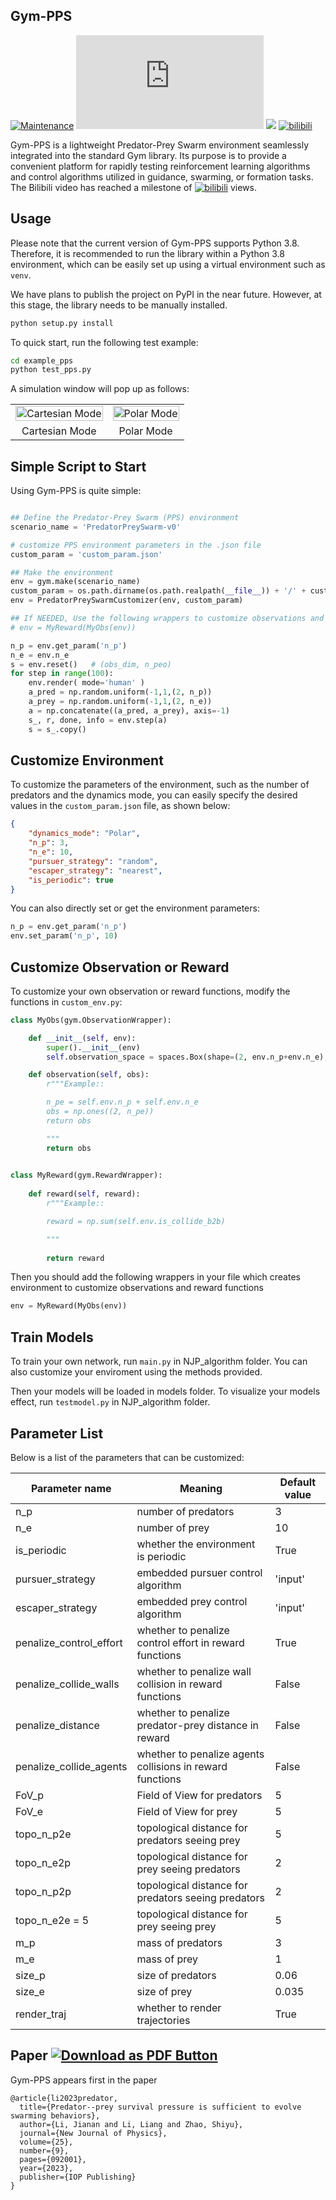 ## Gym-PPS

[![Maintenance](https://img.shields.io/badge/Maintained%3F-yes-green.svg)](https://GitHub.com/Naereen/StrapDown.js/graphs/commit-activity) [![Citation Badge](https://api.juleskreuer.eu/citation-badge.php?doi=10.1088/1367-2630/acf33a)](https://juleskreuer.eu/citation-badge/) <a href="https://www.youtube.com/watch?v=Gt9v7cN6FII"><img src="https://img.shields.io/badge/Youtube-blue?logo=youtube&logoColor=white&labelColor=grey&color=blue"></a> [![bilibili](https://img.shields.io/badge/dynamic/json?color=ff69b4&label=bilibili&query=data.stat.view&url=https%3A%2F%2Fapi.bilibili.com%2Fx%2Fweb-interface%2Fview%3Fbvid%3DBV1zp4y1772H)](https://www.bilibili.com/video/BV1zp4y1772H/)

Gym-PPS is a lightweight Predator-Prey Swarm environment seamlessly integrated into the standard Gym library. Its purpose is to provide a convenient platform for rapidly testing reinforcement learning algorithms and control algorithms utilized in guidance, swarming, or formation tasks. The Bilibili video has reached a milestone of [![bilibili](https://img.shields.io/badge/dynamic/json?color=ff69b4&label=bilibili&query=data.stat.view&url=https%3A%2F%2Fapi.bilibili.com%2Fx%2Fweb-interface%2Fview%3Fbvid%3DBV1zp4y1772H)](https://www.bilibili.com/video/BV1zp4y1772H/) views.



## Usage

Please note that the current version of Gym-PPS supports Python 3.8. Therefore, it is recommended to run the library within a Python 3.8 environment, which can be easily set up using a virtual environment such as `venv`.

We have plans to publish the project on PyPI in the near future. However, at this stage, the library needs to be manually installed.

```bash
python setup.py install
```

To quick start, run the following test example:

```bash
cd example_pps
python test_pps.py
```

A simulation window will pop up as follows:
<table>
  <tr>
    <td><img src="example_pps/sample1.gif" width="100%" alt="Cartesian Mode"/></td>
    <td><img src="example_pps/sample2.gif" width="100%" alt="Polar Mode"/></td>
  </tr>
  <tr>
    <td align="center">Cartesian Mode</td>
    <td align="center">Polar Mode</td>
  </tr>
</table>


## Simple Script to Start
Using Gym-PPS is quite simple: 

```python

## Define the Predator-Prey Swarm (PPS) environment
scenario_name = 'PredatorPreySwarm-v0'  

# customize PPS environment parameters in the .json file
custom_param = 'custom_param.json'      

## Make the environment 
env = gym.make(scenario_name)
custom_param = os.path.dirname(os.path.realpath(__file__)) + '/' + custom_param
env = PredatorPreySwarmCustomizer(env, custom_param)

## If NEEDED, Use the following wrappers to customize observations and reward functions 
# env = MyReward(MyObs(env))       

n_p = env.get_param('n_p')
n_e = env.n_e
s = env.reset()   # (obs_dim, n_peo)
for step in range(100):
    env.render( mode='human' )
    a_pred = np.random.uniform(-1,1,(2, n_p)) 
    a_prey = np.random.uniform(-1,1,(2, n_e))
    a = np.concatenate((a_pred, a_prey), axis=-1)
    s_, r, done, info = env.step(a)
    s = s_.copy()
```



## Customize Environment

To customize the parameters of the environment, such as the number of predators and the dynamics mode, you can easily specify the desired values in the `custom_param.json` file, as shown below:

```json
{
    "dynamics_mode": "Polar",
    "n_p": 3,
    "n_e": 10,
    "pursuer_strategy": "random",
    "escaper_strategy": "nearest",
    "is_periodic": true
}
```

You can also directly set or get the environment parameters:
```python
n_p = env.get_param('n_p')
env.set_param('n_p', 10)
```



## Customize Observation or Reward

To customize your own observation or reward functions, modify the functions in `custom_env.py`:

```python
class MyObs(gym.ObservationWrapper):

    def __init__(self, env):
        super().__init__(env)
        self.observation_space = spaces.Box(shape=(2, env.n_p+env.n_e), low=-np.inf, high=np.inf)

    def observation(self, obs):
        r"""Example::

        n_pe = self.env.n_p + self.env.n_e
        obs = np.ones((2, n_pe))
        return obs

        """
        return obs
        

class MyReward(gym.RewardWrapper):
    
    def reward(self, reward):
        r"""Example::

        reward = np.sum(self.env.is_collide_b2b)

        """
        
        return reward
```

Then you should add the following wrappers in your file which creates environment to customize observations and reward functions 
```python
env = MyReward(MyObs(env)) 
``` 

## Train Models
To train your own network, run `main.py` in NJP_algorithm folder. You can also customize your enviroment using the methods provided.

Then your models will be loaded in models folder. To visualize your models effect, run `testmodel.py` in NJP_algorithm folder.


## Parameter List

Below is a list of the parameters that can be customized:

| Parameter name          | Meaning                                                   | Default value |
| ----------------------- | --------------------------------------------------------- | ------------- |
| n_p                     | number of predators                                       | 3             |
| n_e                     | number of prey                                            | 10            |
| is_periodic             | whether the environment is periodic                       | True          |
| pursuer_strategy        | embedded pursuer control algorithm                        | 'input'       |
| escaper_strategy        | embedded prey control algorithm                           | 'input'       |
| penalize_control_effort | whether to penalize control effort in reward functions    | True          |
| penalize_collide_walls  | whether to penalize wall collision in reward functions    | False         |
| penalize_distance       | whether to penalize predator-prey distance in reward      | False         |
| penalize_collide_agents | whether to penalize agents collisions in reward functions | False         |
| FoV_p                   | Field of View for predators                               | 5             |
| FoV_e                   | Field of View for prey                                    | 5             |
| topo_n_p2e              | topological distance for predators seeing prey            | 5             |
| topo_n_e2p              | topological distance for prey seeing predators            | 2             |
| topo_n_p2p              | topological distance for predators seeing predators       | 2             |
| topo_n_e2e = 5          | topological distance for prey seeing prey                 | 5             |
| m_p                     | mass of predators                                         | 3             |
| m_e                     | mass of prey                                              | 1             |
| size_p                  | size of predators                                         | 0.06          |
| size_e                  | size of prey                                              | 0.035         |
| render_traj             | whether to render trajectories                            | True          |



## Paper  [![Download as PDF Button](https://camo.githubusercontent.com/4b7e2df20c344127c85b210653959ea7cd2ddb1c1862f27c715cd460703e76d3/68747470733a2f2f696d672e736869656c64732e696f2f62616467652f446f776e6c6f616425323061732532305044462d4546333933393f7374796c653d666c6174266c6f676f3d61646f62656163726f626174726561646572266c6f676f436f6c6f723d776869746526636f6c6f723d626c61636b266c6162656c436f6c6f723d656331633234)](https://iopscience.iop.org/article/10.1088/1367-2630/acf33a)

Gym-PPS appears  first in the paper 

```text
@article{li2023predator,
  title={Predator--prey survival pressure is sufficient to evolve swarming behaviors},
  author={Li, Jianan and Li, Liang and Zhao, Shiyu},
  journal={New Journal of Physics},
  volume={25},
  number={9},
  pages={092001},
  year={2023},
  publisher={IOP Publishing}
}
```
